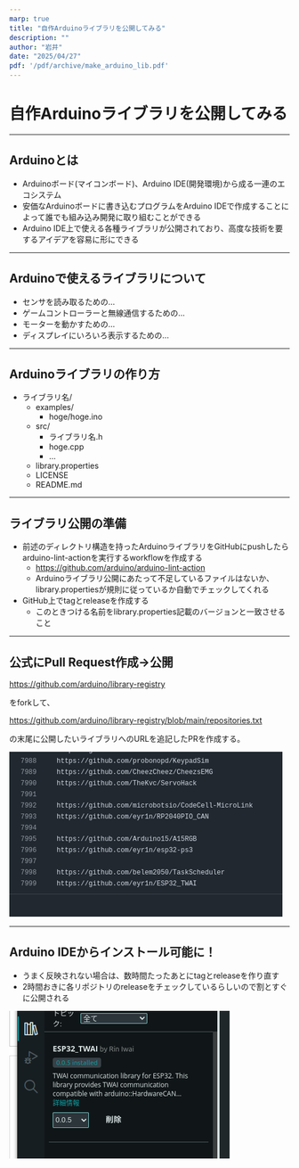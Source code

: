 ```yaml
---
marp: true
title: "自作Arduinoライブラリを公開してみる"
description: ""
author: "岩井"
date: "2025/04/27"
pdf: '/pdf/archive/make_arduino_lib.pdf'
---
```


# 自作Arduinoライブラリを公開してみる

---

## Arduinoとは

- Arduinoボード(マイコンボード)、Arduino IDE(開発環境)から成る一連のエコシステム
- 安価なArduinoボードに書き込むプログラムをArduino IDEで作成することによって誰でも組み込み開発に取り組むことができる
- Arduino IDE上で使える各種ライブラリが公開されており、高度な技術を要するアイデアを容易に形にできる

---

## Arduinoで使えるライブラリについて

- センサを読み取るための...
- ゲームコントローラーと無線通信するための...
- モーターを動かすための...
- ディスプレイにいろいろ表示するための...

---

## Arduinoライブラリの作り方

- ライブラリ名/
  - examples/
    - hoge/hoge.ino
  - src/
      - ライブラリ名.h
      - hoge.cpp
      - ...
  - library.properties
  - LICENSE
  - README.md

---

## ライブラリ公開の準備

- 前述のディレクトリ構造を持ったArduinoライブラリをGitHubにpushしたらarduino-lint-actionを実行するworkflowを作成する
  - https://github.com/arduino/arduino-lint-action
  - Arduinoライブラリ公開にあたって不足しているファイルはないか、library.propertiesが規則に従っているか自動でチェックしてくれる
- GitHub上でtagとreleaseを作成する
  - このときつける名前をlibrary.properties記載のバージョンと一致させること

---

## 公式にPull Request作成->公開

https://github.com/arduino/library-registry

をforkして、

https://github.com/arduino/library-registry/blob/main/repositories.txt

の末尾に公開したいライブラリへのURLを追記したPRを作成する。

![alt text](<Screenshot from 2025-04-27 13-54-00.png>)

---

## Arduino IDEからインストール可能に！

- うまく反映されない場合は、数時間たったあとにtagとreleaseを作り直す
- 2時間おきに各リポジトリのreleaseをチェックしているらしいので割とすぐに公開される

![alt text](<Screenshot from 2025-04-27 13-54-30.png>)